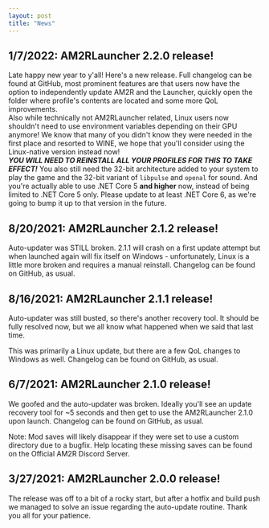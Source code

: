 ```yaml
---
layout: post
title: "News"
---
```


## 1/7/2022: AM2RLauncher 2.2.0 release!
Late happy new year to y'all! Here's a new release. Full changelog can be found at GitHub, most prominent features are that users now have the option to independently update AM2R and the Launcher, quickly open the folder where profile's contents are located and some more QoL improvements.  
Also while technically not AM2RLauncher related, Linux users now shouldn't need to use environment variables depending on their GPU anymore! We know that many of you didn't know they were needed in the first place and resorted to WINE, we hope that you'll consider using the Linux-native version instead now!  
***YOU WILL NEED TO REINSTALL ALL YOUR PROFILES FOR THIS TO TAKE EFFECT!*** You also still need the 32-bit architecture added to your system to play the game and the 32-bit variant of `libpulse` and `openal` for sound. 
And you're actually able to use .NET Core 5 **and higher** now, instead of being limited to .NET Core 5 only. Please update to at least .NET Core 6, as we're going to bump it up to that version in the future.

## 8/20/2021: AM2RLauncher 2.1.2 release!

Auto-updater was STILL broken. 2.1.1 will crash on a first update attempt but when launched again will fix itself on Windows - unfortunately, Linux is a little more broken and requires a manual reinstall. Changelog can be found on GitHub, as usual.

## 8/16/2021: AM2RLauncher 2.1.1 release!

Auto-updater was still busted, so there's another recovery tool. It should be fully resolved now, but we all know what happened when we said that last time.

This was primarily a Linux update, but there are a few QoL changes to Windows as well. Changelog can be found on GitHub, as usual.

## 6/7/2021: AM2RLauncher 2.1.0 release!

We goofed and the auto-updater was broken. Ideally you'll see an update recovery tool for ~5 seconds and then get to use the AM2RLauncher 2.1.0 upon launch. Changelog can be found on GitHub, as usual.

Note: Mod saves will likely disappear if they were set to use a custom directory due to a bugfix. Help locating these missing saves can be found on the Official AM2R Discord Server.

## 3/27/2021: AM2RLauncher 2.0.0 release!

The release was off to a bit of a rocky start, but after a hotfix and build push we managed to solve an issue regarding the auto-update routine. Thank you all for your patience.
